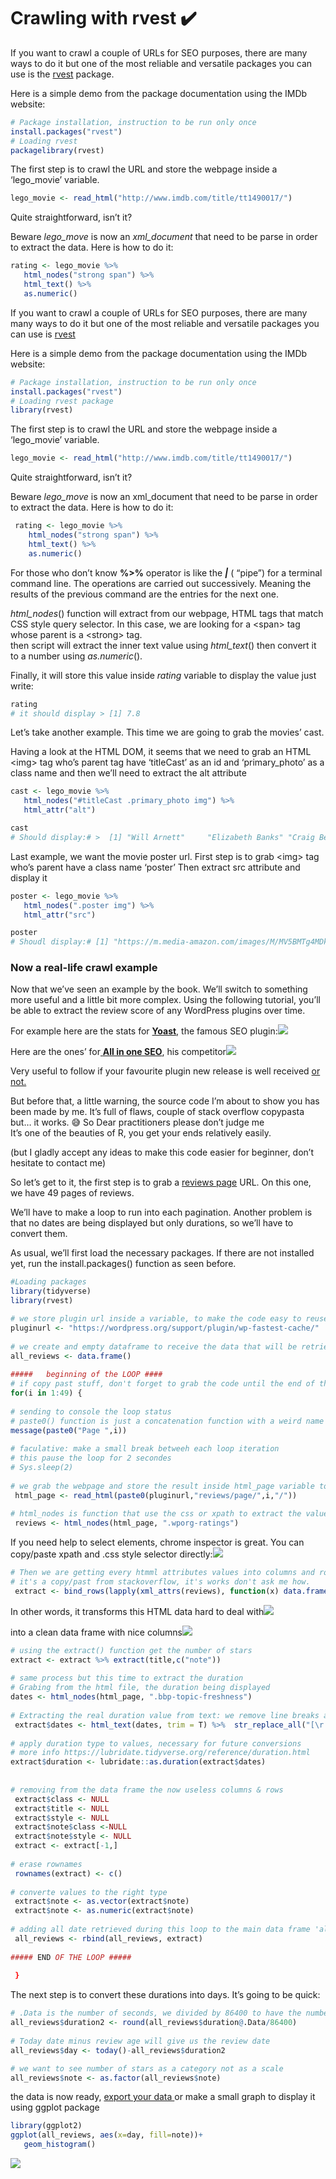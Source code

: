 # Crawling with rvest ✔️

If you want to crawl a couple of URLs for SEO purposes, there are many ways to do it but one of the most reliable and versatile packages you can use is the [rvest](https://cran.r-project.org/web/packages/rvest/) package.

Here is a simple demo from the package documentation using the IMDb website:

```r
# Package installation, instruction to be run only once
install.packages("rvest") 
# Loading rvest 
packagelibrary(rvest)
```

The first step is to crawl the URL and store the webpage inside a ‘lego\_movie’ variable.

```r
lego_movie <- read_html("http://www.imdb.com/title/tt1490017/")
```

Quite straightforward, isn’t it?

Beware _lego\_move_ is now an _xml\_document_ that need to be parse in order to extract the data. Here is how to do it:

```r
rating <- lego_movie %>%
   html_nodes("strong span") %>%
   html_text() %>%
   as.numeric()
```

If you want to crawl a couple of URLs for SEO purposes, there are many many ways to do it but one of the most reliable and versatile packages you can use is [rvest](https://cran.r-project.org/web/packages/rvest/)

Here is a simple demo from the package documentation using the IMDb website:

```r
# Package installation, instruction to be run only once
install.packages("rvest") 
# Loading rvest package
library(rvest)
```

The first step is to crawl the URL and store the webpage inside a ‘lego\_movie’ variable.

```r
lego_movie <- read_html("http://www.imdb.com/title/tt1490017/")
```

Quite straightforward, isn’t it?  
  
Beware _lego\_move_ is now an xml\_document that need to be parse in order to extract the data. Here is how to do it:

```r
 rating <- lego_movie %>%
    html_nodes("strong span") %>%
    html_text() %>%
    as.numeric()
```

For those who don’t know **%&gt;%** operator is like the _**\|**_ \( “pipe”\) for a terminal command line. The operations are carried out successively. Meaning the results of the previous command are the entries for the next one.  
  
_html\_nodes_\(\) function will extract from our webpage, HTML tags that match CSS style query selector. In this case, we are looking for a &lt;span&gt; tag whose parent is a &lt;strong&gt; tag.  
then script will extract the inner text value using _html\_text_\(\) then convert it to a number using _as.numeric_\(\).

Finally, it will store this value inside _rating_ variable to display the value just write:

```r
rating 
# it should display > [1] 7.8
```

Let’s take another example. This time we are going to grab the movies’ cast.  
  
Having a look at the HTML DOM, it seems that we need to grab an HTML &lt;img&gt; tag who’s parent tag have ‘titleCast’ as an id and ‘primary\_photo’ as a class name and then we’ll need to extract the alt attribute

```r
cast <- lego_movie %>%
   html_nodes("#titleCast .primary_photo img") %>%
   html_attr("alt")

cast 
# Should display:# >  [1] "Will Arnett"     "Elizabeth Banks" "Craig Berry"# >  [4] "Alison Brie"     "David Burrows"   "Anthony Daniels"# >  [7] "Charlie Day"     "Amanda Farinos"  "Keith Ferguson"# > [10] "Will Ferrell"    "Will Forte"      "Dave Franco"# > [13] "Morgan Freeman"  "Todd Hansen"     "Jonah Hill"

```

Last example, we want the movie poster url. First step is to grab &lt;img&gt; tag who’s parent have a class name ‘poster’ Then extract src attribute and display it

```r
poster <- lego_movie %>%
   html_nodes(".poster img") %>%
   html_attr("src")

poster 
# Shoudl display:# [1] "https://m.media-amazon.com/images/M/MV5BMTg4MDk1ODExN15BMl5BanBnXkFtZTgwNzIyNjg3MDE@.<em>V1_UX182_CR0,0,182,268_AL</em>.jpg"
```

### Now a real-life crawl example

Now that we’ve seen an example by the book. We’ll switch to something more useful and a little bit more complex. Using the following tutorial, you’ll be able to extract the review score of any WordPress plugins over time.

For example here are the stats for [**Yoast**](https://yoast.com/wordpress/plugins/seo/), the famous SEO plugin:![](https://www.gokam.fr/wp-content/uploads/2020/02/yoast.png)

Here are the ones’ for[ **All in one SEO**](https://en-gb.wordpress.org/plugins/all-in-one-seo-pack/), his competitor![](https://www.gokam.fr/wp-content/uploads/2020/02/all-in-one-seo.png)

Very useful to follow if your favourite plugin new release is well received [or not.](https://twitter.com/tuf/status/1229363279388082176)

But before that, a little warning, the source code I’m about to show you has been made by me. It’s full of flaws, couple of stack overflow copypasta but… it works. 😅 So Dear practitioners please don’t judge me  
It’s one of the beauties of R, you get your ends relatively easily.

\(but I gladly accept any ideas to make this code easier for beginner, don’t hesitate to contact me\)

So let’s get to it, the first step is to grab a [reviews page](https://wordpress.org/support/plugin/wp-fastest-cache/reviews/) URL. On this one, we have 49 pages of reviews.

We’ll have to make a loop to run into each pagination. Another problem is that no dates are being displayed but only durations, so we’ll have to convert them.

As usual, we’ll first load the necessary packages. If there are not installed yet, run the install.packages\(\) function as seen before.

```r
#Loading packages
library(tidyverse)
library(rvest)
```

```r
# we store plugin url inside a variable, to make the code easy to reuse
pluginurl <- "https://wordpress.org/support/plugin/wp-fastest-cache/"
 
# we create and empty dataframe to receive the data that will be retrieved from each pagination. If you don't know what's a data frame think of them as excel file
all_reviews <- data.frame()
 
#####   beginning of the LOOP ####
# if copy past stuff, don't forget to grab the code until the end of the loop at least
for(i in 1:49) {
 
# sending to console the loop status
# paste0() function is just a concatenation function with a weird name
message(paste0("Page ",i))
 
# faculative: make a small break betweeh each loop iteration
# this pause the loop for 2 secondes
# Sys.sleep(2)
 
# we grab the webpage and store the result inside html_page variable to be able to reuse it several times
 html_page <- read_html(paste0(pluginurl,"reviews/page/",i,"/")) 
 
# html_nodes is function that use the css or xpath to extract the value from the html page. This part is to extract the number of stars
 reviews <- html_nodes(html_page, ".wporg-ratings")
```

If you need help to select elements, chrome inspector is great. You can copy/paste xpath and .css style selector directly:![](https://www.gokam.fr/wp-content/uploads/2020/03/Screenshot-2020-03-04-14.00.37-1024x672.png)

```r
# Then we are getting every htmml attributes values into columns and rows
# it's a copy/past from stackoverflow, it's works don't ask me how.
 extract <- bind_rows(lapply(xml_attrs(reviews), function(x) data.frame(as.list(x), stringsAsFactors=FALSE)))
```

In other words, it transforms this HTML data hard to deal with![](https://www.gokam.fr/wp-content/uploads/2020/03/Screenshot-2020-03-06-14.50.55-1024x412.png)

into a clean data frame with nice columns![](https://www.gokam.fr/wp-content/uploads/2020/03/Screenshot-2020-03-06-14.51.36.png)

```r
# using the extract() function get the number of stars
extract <- extract %>% extract(title,c("note"))
 
# same process but this time to extract the duration
# Grabing from the html file, the duration being displayed
dates <- html_nodes(html_page, ".bbp-topic-freshness")
 
# Extracting the real duration value from text: we remove line breaks and what's after "ago"
 extract$dates <- html_text(dates, trim = T) %>%  str_replace_all("[\r|\n|\t]" , "") %>% str_replace_all(" ago.*$" , "")
 
# apply duration type to values, necessary for future conversions
# more info https://lubridate.tidyverse.org/reference/duration.html
extract$duration <- lubridate::as.duration(extract$dates)
 
 
# removing from the data frame the now useless columns & rows
 extract$class <- NULL
 extract$title <- NULL
 extract$style <- NULL
 extract$note$class <-NULL
 extract$note$style <- NULL
 extract <- extract[-1,]
 
# erase rownames
 rownames(extract) <- c()
 
# converte values to the right type
 extract$note <- as.vector(extract$note)
 extract$note <- as.numeric(extract$note)
 
# adding all date retrieved during this loop to the main data frame 'all_reviews' 
 all_reviews <- rbind(all_reviews, extract)   
 
##### END OF THE LOOP #####
 
 }
```

The next step is to convert these durations into days. It’s going to be quick:

```r
# .Data is the number of seconds, we divided by 86400 to have the number of days and we round it
all_reviews$duration2 <- round(all_reviews$duration@.Data/86400)
 
# Today date minus review age will give us the review date 
all_reviews$day <- today()-all_reviews$duration2
```

```r
# we want to see number of stars as a category not as a scale
all_reviews$note <- as.factor(all_reviews$note)
```

the data is now ready, [export your data ](https://www.gokam.co.uk/export-your-data-from-r/)or make a small graph to display it using ggplot package

```r
library(ggplot2)
ggplot(all_reviews, aes(x=day, fill=note))+
   geom_histogram()
```

![](https://www.gokam.fr/wp-content/uploads/2020/03/Rplot.png)

  


